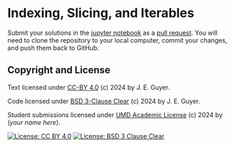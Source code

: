 # Indexing, Slicing, and Iterables

Submit your solutions in the [jupyter notebook](indexing_and_iterables.ipynb) as a [pull request][pull request]. 
You will need to clone the repository to your local computer, commit your changes, and push them back to GitHub.

## Copyright and License

Text licensed under [CC-BY 4.0](LICENSE/CC-BY-4.0.md) (c) 2024 by J. E. Guyer.

Code licensed under [BSD 3-Clause Clear](LICENSE/BSD3CLAUSE.md) (c) 2024 by J. E. Guyer.

Student submissions licensed under [UMD Academic License](LICENSE/UMDACADEMIC.md) (c) 2024 by (*your name here*).

[![License: CC BY 4.0](https://img.shields.io/badge/License-CC%20BY%204.0-lightgrey.svg)](https://creativecommons.org/licenses/by/4.0/)
[![License: BSD 3 Clause Clear](https://img.shields.io/badge/License-BSD%203%20Clause%20Clear-lightgrey.svg)](https://choosealicense.com/licenses/bsd-3-clause-clear/)

[pull request]: https://docs.github.com/en/pull-requests/collaborating-with-pull-requests/proposing-changes-to-your-work-with-pull-requests/about-pull-requests
[CC-BY 4.0]: https://creativecommons.org/licenses/by/4.0/legalcode.txt
